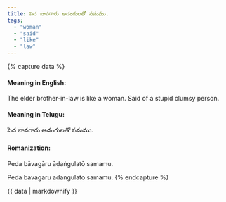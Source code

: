 ```yaml
---
title: పెద బావగారు ఆడంగులతో సమము.
tags:
  - "woman"
  - "said"
  - "like"
  - "law"
---
```


{% capture data %}
#### Meaning in English:
The elder brother-in-law is like a woman.
Said of a stupid clumsy person.

#### Meaning in Telugu:
పెద బావగారు ఆడంగులతో సమము.

#### Romanization:
Peda bāvagāru āḍaṅgulatō samamu.

Peda bavagaru adangulato samamu.
{% endcapture %}

{{ data | markdownify }}

